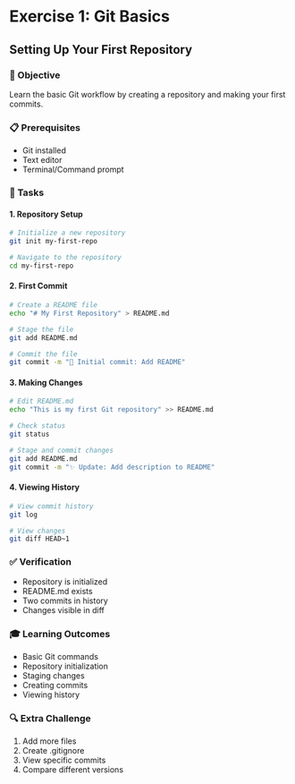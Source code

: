 # Exercise 1: Git Basics
## Setting Up Your First Repository

### 🎯 Objective
Learn the basic Git workflow by creating a repository and making your first commits.

### 📋 Prerequisites
- Git installed
- Text editor
- Terminal/Command prompt

### 🔨 Tasks

#### 1. Repository Setup
```bash
# Initialize a new repository
git init my-first-repo

# Navigate to the repository
cd my-first-repo
```

#### 2. First Commit
```bash
# Create a README file
echo "# My First Repository" > README.md

# Stage the file
git add README.md

# Commit the file
git commit -m "📝 Initial commit: Add README"
```

#### 3. Making Changes
```bash
# Edit README.md
echo "This is my first Git repository" >> README.md

# Check status
git status

# Stage and commit changes
git add README.md
git commit -m "✨ Update: Add description to README"
```

#### 4. Viewing History
```bash
# View commit history
git log

# View changes
git diff HEAD~1
```

### ✅ Verification
- Repository is initialized
- README.md exists
- Two commits in history
- Changes visible in diff

### 🎓 Learning Outcomes
- Basic Git commands
- Repository initialization
- Staging changes
- Creating commits
- Viewing history

### 🔍 Extra Challenge
1. Add more files
2. Create .gitignore
3. View specific commits
4. Compare different versions
